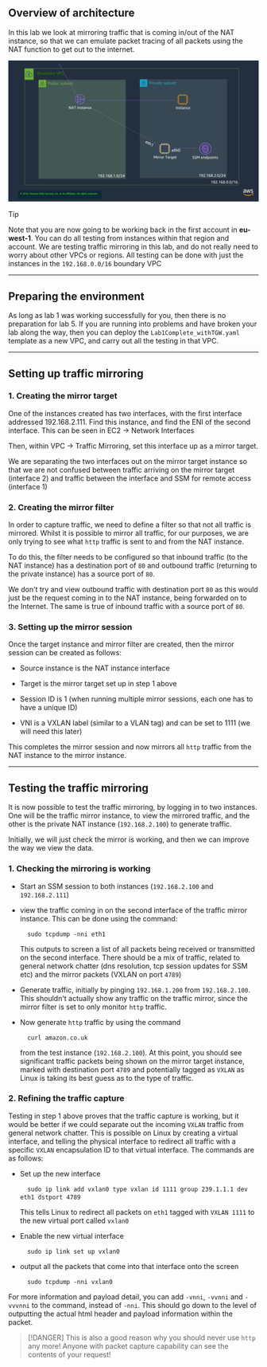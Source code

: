 ## Overview of architecture

In this lab we look at mirroring traffic that is coming in/out of the NAT instance, so that we can emulate packet tracing of all packets using the NAT function to get out to the internet.

![Lab5 Architecture](img/lab5.png)

>[!TIP]
>Note that you are now going to be working  back in the first account in **eu-west-1**. You can do all testing from instances within that region and account. We are testing traffic mirroring in this lab, and do not really need to worry about other VPCs or regions. All testing can be done with just the instances in the `192.168.0.0/16` boundary VPC

---

## Preparing the environment

As long as lab 1 was working successfully for you, then there is no preparation for lab 5. If you are running into problems and have broken your lab along the way, then you can deploy the `Lab1Complete_withTGW.yaml` template as a new VPC, and carry out all the testing in that VPC.

---

## Setting up traffic mirroring

### 1. Creating the mirror target

One of the instances created has two interfaces, with the first interface addressed 192.168.2.111. Find this instance, and find the ENI of the second interface. This can be seen in EC2 -> Network Interfaces

Then, within VPC -> Traffic Mirroring, set this interface up as a mirror target. 

We are separating the two interfaces out on the mirror target instance so that we are not confused between traffic arriving on the mirror target (interface 2) and traffic between the interface and SSM for remote access (interface 1)

### 2. Creating the mirror filter

In order to capture traffic, we need to define a filter so that not all traffic is mirrored. Whilst it is possible to mirror all traffic, for our purposes, we are only trying to see what `http` traffic is sent to and from the NAT instance.

To do this, the filter needs to be configured so that inbound traffic (to the NAT instance) has a destination port of `80` and outbound traffic (returning to the private instance) has a source port of `80`. 

We don't try and view outbound traffic with destination port `80` as this would just be the request coming in to the NAT instance, being forwarded on to the Internet. The same is true of inbound traffic with a source port of `80`.

### 3. Setting up the mirror session

Once the target instance and mirror filter are created, then the mirror session can be created as follows:

* Source instance is the NAT instance interface

* Target is the mirror target set up in step 1 above

* Session ID is 1 (when running multiple mirror sessions, each one has to have a unique ID)

* VNI is a VXLAN label (similar to a VLAN tag) and can be set to 1111 (we will need this later)

This completes the mirror session and now mirrors all `http` traffic from the NAT instance to the mirror instance.

---

## Testing the traffic mirroring

It is now possible to test the traffic mirroring, by logging in to two instances. One will be the traffic mirror instance, to view the mirrored traffic, and the other is the private NAT instance (`192.168.2.100`) to generate traffic.

Initially, we will just check the mirror is working, and then we can improve the way we view the data.

### 1. Checking the mirroring is working

* Start an SSM session to both instances (`192.168.2.100` and `192.168.2.111`)
* view the traffic coming in on the second interface of the traffic mirror instance. This can be done using the command:

        sudo tcpdump -nni eth1

    This outputs to screen a list of all packets being received or transmitted on the second interface. There should be a mix of traffic, related to general network chatter (dns resolution, tcp session updates for SSM etc) and the mirror packets (VXLAN on port `4789`)

* Generate traffic, initially by pinging `192.168.1.200` from `192.168.2.100`. This shouldn't actually show any traffic on the traffic mirror, since the mirror filter is set to only monitor `http` traffic.

* Now generate `http` traffic by using the command 

        curl amazon.co.uk
    
    from the test instance (`192.168.2.100`). At this point, you should see significant traffic packets being shown on the mirror target instance, marked with destination port `4789` and potentially tagged as `VXLAN` as Linux is taking its best guess as to the type of traffic.

### 2. Refining the traffic capture

Testing in step 1 above proves that the traffic capture is working, but it would be better if we could separate out the incoming `VXLAN` traffic from general network chatter. This is possible on Linux by creating a virtual interface, and telling the physical interface to redirect all traffic with a specific `VXLAN` encapsulation ID to that virtual interface. The commands are as follows:

* Set up the new interface

        sudo ip link add vxlan0 type vxlan id 1111 group 239.1.1.1 dev eth1 dstport 4789

    This tells Linux to redirect all packets on `eth1` tagged with `VXLAN 1111` to the new virtual port called `vxlan0`

* Enable the new virtual interface

        sudo ip link set up vxlan0

* output all the packets that come into that interface onto the screen

        sudo tcpdump -nni vxlan0 

For more information and payload detail, you can add `-vnni`, `-vvnni` and `-vvvnni` to the command, instead of `-nni`. This should go down to the level of outputting the actual html header and payload information within the packet.

>[!DANGER]
>This is also a good reason why you should never use `http` any more! Anyone with packet capture capability can see the contents of your request!
